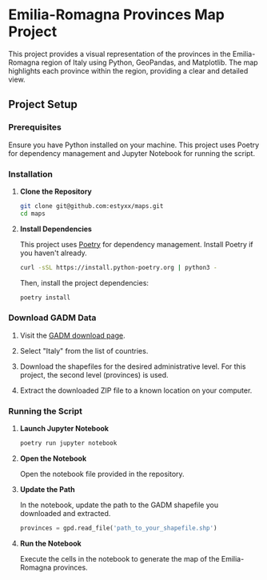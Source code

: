 # Emilia-Romagna Provinces Map Project

This project provides a visual representation of the provinces in the Emilia-Romagna region of Italy using Python, GeoPandas, and Matplotlib. The map highlights each province within the region, providing a clear and detailed view.

## Project Setup

### Prerequisites

Ensure you have Python installed on your machine. This project uses Poetry for dependency management and Jupyter Notebook for running the script.

### Installation

1. **Clone the Repository**

   ```sh
   git clone git@github.com:estyxx/maps.git
   cd maps
   ```

2. **Install Dependencies**

   This project uses [Poetry](https://python-poetry.org/) for dependency management. Install Poetry if you haven't already.

   ```sh
   curl -sSL https://install.python-poetry.org | python3 -
   ```

   Then, install the project dependencies:

   ```sh
   poetry install
   ```

### Download GADM Data

1. Visit the [GADM download page](https://gadm.org/download_country.html#google_vignette).

2. Select "Italy" from the list of countries.

3. Download the shapefiles for the desired administrative level. For this project, the second level (provinces) is used.

4. Extract the downloaded ZIP file to a known location on your computer.

### Running the Script

1. **Launch Jupyter Notebook**

   ```sh
   poetry run jupyter notebook
   ```

2. **Open the Notebook**

   Open the notebook file provided in the repository.

3. **Update the Path**

   In the notebook, update the path to the GADM shapefile you downloaded and extracted.

   ```python
   provinces = gpd.read_file('path_to_your_shapefile.shp')
   ```

4. **Run the Notebook**

   Execute the cells in the notebook to generate the map of the Emilia-Romagna provinces.
